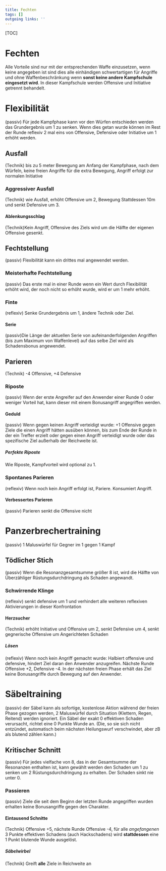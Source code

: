 ```yaml
---
title: Fechten  
tags: []
outgoing links: ''  
---
```

[TOC]

# Fechten

Alle Vorteile sind nur mit der entsprechenden Waffe einzusetzen, wenn keine angegeben ist sind dies alle einhändigen schwertartigen für Angriffe und ohne Waffenbeschränkung wenn **sonst keine andere Kampfschule eingesetzt wird**.
In dieser Kampfschule werden Offensive und Initiative getrennt behandelt.

# Flexibilität
(passiv) Für jede Kampfphase kann vor den Würfen entschieden werden das Grundergebnis um 1 zu senken. Wenn dies getan wurde können im Rest der Runde reflexiv 2 mal eins von Offensive, Defensive oder Initiative um 1 erhöht werden.

## Ausfall

(Technik) bis zu 5 meter Bewegung am Anfang der Kampfphase, nach dem Würfeln, keine freien Angriffe für die extra Bewegung, Angriff erfolgt zur normalen Initiative

### Aggressiver Ausfall
(Technik) wie Ausfall, erhöht Offensive um 2, Bewegung Stattdessen 10m und senkt Defensive um 3.  

#### Ablenkungsschlag

(Technik)Kein Angriff, Offensive des Ziels wird um die Hälfte der eigenen Offensive gesenkt.   

## Fechtstellung

(passiv) Flexibilität kann ein drittes mal angewendet werden.  

### Meisterhafte Fechtstellung

(passiv) Das erste mal in einer Runde wenn ein Wert durch Flexibilität erhöht wird, der noch nicht so erhöht wurde, wird er um 1 mehr erhöht.

### Finte

(reflexiv) Senke Grundergebnis um 1, ändere Technik oder Ziel.   

#### Serie

(passiv)Die Länge der aktuellen Serie von aufeinanderfolgenden Angriffen (bis zum Maximum von Waffenlevel) auf das selbe Ziel wird als Schadensbonus angewendet.  

## Parieren

(Technik) -4 Offensive, +4 Defensive  

### Riposte

(passiv) Wenn der erste Angreifer auf den Anwender einer Runde 0 oder weniger Vorteil hat, kann dieser mit einem Bonusangriff angegriffen werden. 

#### Geduld

(passiv) Wenn gegen keinen Angriff verteidigt wurde: +1 Offensive gegen Ziele die einen Angriff hätten ausüben können, bis zum Ende der Runde in der ein Treffer erzielt oder gegen einen Angriff verteidigt wurde oder das spezifische Ziel außerhalb der Reichweite ist.
  
##### Perfekte Riposte

Wie Riposte, Kampfvorteil wird optional zu 1.

### Spontanes Parieren

(reflexiv) Wenn noch kein Angriff erfolgt ist, Pariere. Konsumiert Angriff.  

#### Verbessertes Parieren

(passiv) Parieren senkt die Offensive nicht

# Panzerbrechertraining

(passiv) 1 Maluswürfel für Gegner im 1 gegen 1 Kampf

## Tödlicher Stich

(passiv) Wenn die Resonanzgesamtsumme größer 8 ist, wird die  Hälfte von Überzähliger Rüstungsdurchdringung als Schaden angewandt.

### Schwirrende Klinge 

(reflexiv) senkt defensive um 1 und verhindert alle weiteren reflexiven Aktivierungen in dieser Konfrontation

#### Herzsucher

(Technik) erhöht Initiative und Offensive um 2, senkt Defensive um 4, senkt gegnerische Offensive um Angerichteten Schaden

##### Lösen

(reflexiv) Wenn noch kein Angriff gemacht wurde: Halbiert offensive und defensive, hindert Ziel daran den Anwender anzugreifen. Nächste Runde Offensive +2, Defensive -4. In der nächsten freien Phase erhält das Ziel keine Bonusangriffe durch Bewegung auf den Anwender.

# Säbeltraining

(passiv) der Säbel kann als sofortige, kostenlose Aktion während der freien Phase gezogen werden, 2 Maluswürfel durch Situation (Klettern, Regen, Reitend) werden ignoriert. Ein Säbel der exakt 0 effektiven Schaden verursacht, richtet eine 0 Punkte Wunde an. (Die, so sie sich nicht entzündet, automatisch beim nächsten Heilungswurf verschwindet, aber zB als blutend zählen kann.) 

## Kritischer Schnitt

(passiv) Für jedes vielfache von 8, das in der Gesamtsumme der Resonanzen enthalten ist, kann gewählt werden den Schaden um 1 zu senken um 2 Rüstungsdurchdringung zu erhalten. Der Schaden sinkt nie unter 0.

### Passieren

(passiv) Ziele die seit dem Beginn der letzten Runde angegriffen wurden erhalten keine Bonusangriffe gegen den Charakter.

#### Eintausend Schnitte

(Technik) Offensive +5, nächste Runde Offensive -4, für alle *angefangenen* 3 Punkte effektiven Schadens (auch Hackschadens) wird **stattdessen** eine 1 Punkt blutende Wunde ausgelöst.

##### Säbelwirbel

(Technik) Greift **alle** Ziele in Reichweite an

